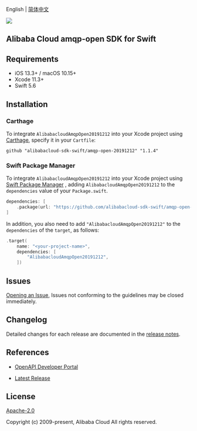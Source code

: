 English | [简体中文](README-CN.md)

![](https://aliyunsdk-pages.alicdn.com/icons/AlibabaCloud.svg)

## Alibaba Cloud amqp-open SDK for Swift

## Requirements

- iOS 13.3+ / macOS 10.15+
- Xcode 11.3+
- Swift 5.6

## Installation

### Carthage

To integrate `AlibabacloudAmqpOpen20191212` into your Xcode project using [Carthage](https://github.com/Carthage/Carthage), specify it in your `Cartfile`:

```ogdl
github "alibabacloud-sdk-swift/amqp-open-20191212" "1.1.4"
```

### Swift Package Manager

To integrate `AlibabacloudAmqpOpen20191212` into your Xcode project using [Swift Package Manager](https://swift.org/package-manager/) , adding `AlibabacloudAmqpOpen20191212` to the `dependencies` value of your `Package.swift`.

```swift
dependencies: [
    .package(url: "https://github.com/alibabacloud-sdk-swift/amqp-open-20191212.git", from: "1.1.4")
]
```

In addition, you also need to add `"AlibabacloudAmqpOpen20191212"` to the `dependencies` of the `target`, as follows:

```swift
.target(
    name: "<your-project-name>",
    dependencies: [
        "AlibabacloudAmqpOpen20191212",
    ])
```

## Issues

[Opening an Issue](https://github.com/alibabacloud-sdk-swift/amqp-open-20191212/issues/new), Issues not conforming to the guidelines may be closed immediately.

## Changelog

Detailed changes for each release are documented in the [release notes](./ChangeLog.txt).

## References

* [OpenAPI Developer Portal](https://next.api.alibabacloud.com/home)
- [Latest Release](https://github.com/alibabacloud-sdk-swift/amqp-open-20191212)

## License

[Apache-2.0](http://www.apache.org/licenses/LICENSE-2.0)

Copyright (c) 2009-present, Alibaba Cloud All rights reserved.
